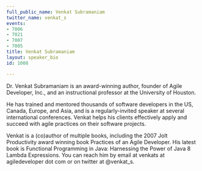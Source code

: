```yaml
---
full_public_name: Venkat Subramaniam
twitter_name: venkat_s
events:
- 7006
- 7021
- 7007
- 7005
title: Venkat Subramaniam
layout: speaker_bio
id: 1008

---
```

Dr. Venkat Subramaniam is an award-winning author, founder of Agile Developer, Inc., and an instructional professor at the University of Houston.

He has trained and mentored thousands of software developers in the US, Canada, Europe, and Asia, and is a regularly-invited speaker at several international conferences. Venkat helps his clients effectively apply and succeed with agile practices on their software projects.

Venkat is a (co)author of multiple books, including the 2007 Jolt Productivity award winning book Practices of an Agile Developer. His latest book is Functional Programming in Java: Harnessing the Power of Java 8 Lambda Expressions. You can reach him by email at venkats at agiledeveloper dot com or on twitter at @venkat_s.